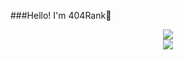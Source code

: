 ###Hello! I'm 404Rank👋

<div align="center"><img src="https://github-readme-stats.vercel.app/api?username=404Rank&show_icons=true&theme=tokyonight&&bg_color=000000,ffffff,000000"/>
<div align="center"> <img src="https://github-profile-trophy.vercel.app/?username=404Rank" /> </div>
